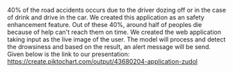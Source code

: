  40% of the road accidents occurs due to the driver dozing off or in the case of drink and drive in the car. We created this application as an safety enhancement feature.
Out of these 40%, around half of peoples die because of help can't reach them on time.
We created the web application taking input as the live image of the user. The model will process and detect the drowsiness and based on the result, an alert message will be send.
Given below is the link to our presentation:
https://create.piktochart.com/output/43680204-application-zudol
